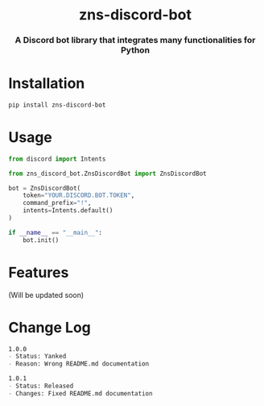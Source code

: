 <h1 align="center">zns-discord-bot</h1>

<h3 align="center">A Discord bot library that integrates many functionalities for Python</h3>

# Installation
```bash
pip install zns-discord-bot
```

# Usage
```python
from discord import Intents

from zns_discord_bot.ZnsDiscordBot import ZnsDiscordBot

bot = ZnsDiscordBot(
    token="YOUR.DISCORD.BOT.TOKEN",
    command_prefix="!",
    intents=Intents.default()
)

if __name__ == "__main__":
    bot.init()
```

# Features
(Will be updated soon)

# Change Log
```markdown
1.0.0
- Status: Yanked
- Reason: Wrong README.md documentation

1.0.1
- Status: Released
- Changes: Fixed README.md documentation
```
